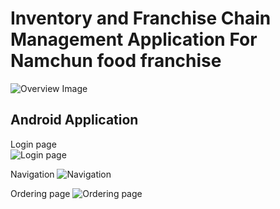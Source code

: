 # Inventory and Franchise Chain Management Application For Namchun food franchise

![Overview Image](https://heunsig-portfolio.s3.ca-central-1.amazonaws.com/01.jpg)

## Android Application
Login page  
![Login page](https://heunsig-portfolio.s3.ca-central-1.amazonaws.com/02.jpg)

Navigation
![Navigation](https://heunsig-portfolio.s3.ca-central-1.amazonaws.com/03.jpg)

Ordering page
![Ordering page](https://heunsig-portfolio.s3.ca-central-1.amazonaws.com/04.jpg)

